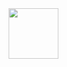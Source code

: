 <div id="header" align="center">
  <img src="https://media.giphy.com/media/0RqeZFhf6yyBdX6r91/giphy.gif" width="100"/>
</div>

